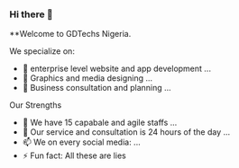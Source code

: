 ### Hi there 👋


**Welcome to GDTechs Nigeria.

We specialize on:

- 🔭 enterprise level website and app development ...
- 🌱 Graphics and media designing ...
- 👯 Business consultation and planning ...

Our Strengths
- 🤔 We have 15 capabale and agile staffs ...
- 💬 Our service and consultation is 24 hours of the day ...
- 📫 We  on every social media: ...
- ⚡ Fun fact: All these are lies 
